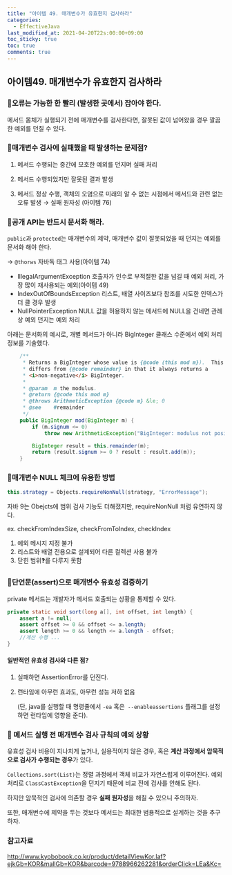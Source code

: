 ```yaml
---
title: "아이템 49. 매개변수가 유효한지 검사하라"
categories:
  - EffectiveJava
last_modified_at: 2021-04-20T22s:00:00+09:00
toc_sticky: true
toc: true
comments: true
---
```


## 아이템49. 매개변수가 유효한지 검사하라

### 📌오류는 가능한 한 빨리 (발생한 곳에서) 잡아야 한다.

메서드 몸체가 실행되기 전에 매개변수를 검사한다면, 잘못된 값이 넘어왔을 경우 깔끔한 예외를 던질 수 있다.



### 📌매개변수 검사에 실패했을 때 발생하는 문제점?

1. 메서드 수행되는 중간에 모호한 예외를 던지며 실패 처리

2. 메서드 수행되었지만 잘못된 결과 발생

3. 메서드 정상 수행, 객체의 오염으로 미래의 알 수 없는 시점에서 메서드와 관련 없는 오류 발생 
   → 실패 원자성 (아이템 76)

   

### 📌공개 API는 반드시 문서화 해라.

`public`과 `protected`는 매개변수의 제약, 매개변수 값이 잘못되었을 때 던지는 예외를 문서화 해야 한다. 

→ `@thorws` 자바독 태그 사용(아이템 74) 

- IllegalArgumentException
  호출자가 인수로 부적절한 값을 넘길 때 예외 처리, 가장 많이 재사용되는 예외(아이템 49)
- IndexOutOfBoundsException
  리스트, 배열 사이즈보다 참조를 시도한 인덱스가 더 클 경우 발생
- NullPointerException
  NULL 값을 허용하지 않는 메서드에 NULL을 건네면 관례상 예외 던지는 예외 처리

아래는 문서화의 예시로, 개별 메서드가 아니라 BigInteger 클래스 수준에서 예외 처리 정보를 기술했다.

```java
    /**
     * Returns a BigInteger whose value is {@code (this mod m}).  This method
     * differs from {@code remainder} in that it always returns a
     * <i>non-negative</i> BigInteger.
     *
     * @param  m the modulus.
     * @return {@code this mod m}
     * @throws ArithmeticException {@code m} &le; 0
     * @see    #remainder
     */
    public BigInteger mod(BigInteger m) {
        if (m.signum <= 0)
            throw new ArithmeticException("BigInteger: modulus not positive");

        BigInteger result = this.remainder(m);
        return (result.signum >= 0 ? result : result.add(m));
    }
```



### 📌매개변수 NULL 체크에 유용한 방법

```java
this.strategy = Objects.requireNonNull(strategy, "ErrorMessage");
```

자바 9는 Obejcts에 범위 검사 기능도 더해졌지만, requireNonNull 처럼 유연하지 않다.

ex. checkFromIndexSize, checkFromToIndex, checkIndex

1. 예외 메시지 지정 불가
2. 리스트와 배열 전용으로 설계되어 다른 컬렉션 사용 불가
3. 닫힌 범위❓를 다루지 못함
   



### 📌단언문(assert)으로 매개변수 유효성 검증하기

private 메서드는 개발자가 메서드 호출되는 상황을 통제할 수 있다. 

```java
private static void sort(long a[], int offset, int length) {
    assert a != null;
    assert offset >= 0 && offset <= a.length;
    assert length >= 0 && length <= a.length - offset;
    //계산 수행 ...
}
```

#### 일반적인 유효성 검사와 다른 점?

1. 실패하면 AssertionError를 던진다.

2. 런타임에 아무런 효과도, 아무런 성능 저하 없음
   
   (단, java를 실행할 때 명령줄에서 `-ea` 혹은` --enableassertions` 플래그를 설정하면 런타임에 영향을 준다).



### 📌 메서드 실행 전 매개변수 검사 규칙의 예외 상황

유효성 검사 비용이 지나치게 높거나, 실용적이지 않은 경우, 
혹은 **계산 과정에서 암묵적으로 검사가 수행되는 경우**가 있다.

`Collections.sort(List)`는 정렬 과정에서 객체 비교가 자연스럽게 이루어진다.
예외처리로 `ClassCastException`을 던지기 때문에 비교 전에 검사를 안해도 된다.

하지만 암묵적인 검사에 의존할 경우 **실패 원자성**을 해칠 수 있으니 주의하자.

또한, 매개변수에 제약을 두는 것보다 메서드는 최대한 범용적으로 설계하는 것을 추구하자.



### 참고자료 

http://www.kyobobook.co.kr/product/detailViewKor.laf?ejkGb=KOR&mallGb=KOR&barcode=9788966262281&orderClick=LEa&Kc= 

